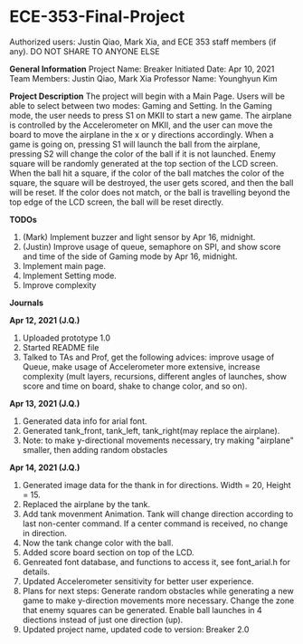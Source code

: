 # ECE-353-Final-Project
Authorized users: Justin Qiao, Mark Xia, and ECE 353 staff members (if any). DO NOT SHARE TO ANYONE ELSE

****General Information****
Project Name: Breaker
Initiated Date: Apr 10, 2021
Team Members: Justin Qiao, Mark Xia
Professor Name: Younghyun Kim

****Project Description****
The project will begin with a Main Page. Users will be able to select between two modes: Gaming and Setting. In the Gaming mode, the user needs to press S1 on MKII to start a new game. The airplane is controlled by the Accelerometer on MKII, and the user can move the board to move the airplane in the x or y directions accordingly. When a game is going on, pressing S1 will launch the ball from the airplane, pressing S2 will change the color of the ball if it is not launched. Enemy square will be randomly generated at the top section of the LCD screen. When the ball hit a square, if the color of the ball matches the color of the square, the square will be destroyed, the user gets scored, and then the ball will be reset. If the color does not match, or the ball is travelling beyond the top edge of the LCD screen, the ball will be reset directly.

****TODOs****
1. (Mark) Implement buzzer and light sensor by Apr 16, midnight.
2. (Justin) Improve usage of queue, semaphore on SPI, and show score and time of the side of Gaming mode by Apr 16, midnight.
3. Implement main page.
4. Implement Setting mode.
5. Improve complexity

****Journals****

**Apr 12, 2021 (J.Q.)**
1. Uploaded prototype 1.0
2. Started README file
3. Talked to TAs and Prof, get the following advices: improve usage of Queue, make usage of Accelerometer more extensive, increase complexity (mult layers, recursions, different angles of launches, show score and time on board, shake to change color, and so on).

**Apr 13, 2021 (J.Q.)**
1. Generated data info for arial font.
2. Generated tank_front, tank_left, tank_right(may replace the airplane).
3. Note: to make y-directional movements necessary, try making "airplane" smaller, then adding random obstacles

**Apr 14, 2021 (J.Q.)**
1. Generated image data for the thank in for directions. Width = 20, Height = 15.
2. Replaced the airplane by the tank.
3. Add tank movenment Animation. Tank will change direction according to last non-center command. If a center command is received, no change in direction.
4. Now the tank change color with the ball.
5. Added score board section on top of the LCD.
6. Genreated font database, and functions to access it, see font_arial.h for details.
7. Updated Accelerometer sensitivity for better user experience.
8. Plans for next steps: Generate random obstacles while generating a new game to make y-direction movements more necessary. Change the zone that enemy squares can be generated. Enable ball launches in 4 diections instead of just one direction (up).
9. Updated project name, updated code to version: Breaker 2.0
